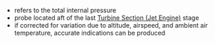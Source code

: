 - refers to the total internal pressure
- probe located aft of the last [Turbine Section (Jet Engine)](./Turbine%20Section%20(Jet%20Engine).md) stage
- if corrected for variation due to altitude, airspeed, and ambient air temperature, accurate indications can be produced